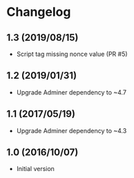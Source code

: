 # Changelog

## 1.3 (2019/08/15)

* Script tag missing nonce value (PR #5)

## 1.2 (2019/01/31)

* Upgrade Adminer dependency to ~4.7

## 1.1 (2017/05/19)

* Upgrade Adminer dependency to ~4.3

## 1.0 (2016/10/07)

* Initial version
